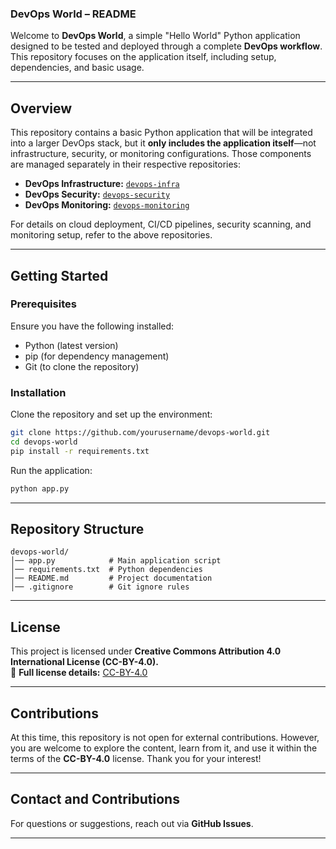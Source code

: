 ### **DevOps World – README**  

Welcome to **DevOps World**, a simple "Hello World" Python application designed to be tested and deployed through a complete **DevOps workflow**. This repository focuses on the application itself, including setup, dependencies, and basic usage.

---

## **Overview**  
This repository contains a basic Python application that will be integrated into a larger DevOps stack, but it **only includes the application itself**—not infrastructure, security, or monitoring configurations. Those components are managed separately in their respective repositories:

- **DevOps Infrastructure:** [`devops-infra`](../devops-infra/README.md)  
- **DevOps Security:** [`devops-security`](../devops-security/README.md)  
- **DevOps Monitoring:** [`devops-monitoring`](../devops-monitoring/README.md)  

For details on cloud deployment, CI/CD pipelines, security scanning, and monitoring setup, refer to the above repositories.

---

## **Getting Started**  

### **Prerequisites**  
Ensure you have the following installed:  
- Python (latest version)  
- pip (for dependency management)  
- Git (to clone the repository)  

### **Installation**  
Clone the repository and set up the environment:
```bash
git clone https://github.com/yourusername/devops-world.git
cd devops-world
pip install -r requirements.txt
```
Run the application:
```bash
python app.py
```

---

## **Repository Structure**  
```
devops-world/
│── app.py            # Main application script
│── requirements.txt  # Python dependencies
│── README.md         # Project documentation
│── .gitignore        # Git ignore rules
```

---

## **License**  
This project is licensed under **Creative Commons Attribution 4.0 International License (CC-BY-4.0).**  
🔗 **Full license details:** [CC-BY-4.0](https://creativecommons.org/licenses/by/4.0/)

---

## **Contributions**  
At this time, this repository is not open for external contributions. However, you are welcome to explore the content, learn from it, and use it within the terms of the **CC-BY-4.0** license. Thank you for your interest!

---

## **Contact and Contributions**  
For questions or suggestions, reach out via **GitHub Issues**.

---
